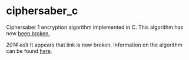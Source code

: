ciphersaber_c
=============

Ciphersaber 1 encryption algorithm implemented in C. This algorithm has now [been broken.]( http://ciphersaber.gurus.com/cryptanalysis.html)

_2014 edit_
It appears that link is now broken. Information on the algorithm can be found [here](http://en.wikipedia.org/wiki/CipherSaber).
